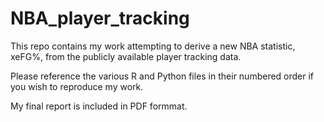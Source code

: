 # NBA_player_tracking
This repo contains my work attempting to derive a new NBA statistic, xeFG%, from the publicly available player tracking data.

Please reference the various R and Python files in their numbered order if you wish to reproduce my work.

My final report is included in PDF formmat.
